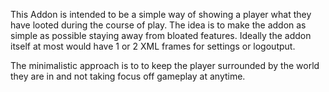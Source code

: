This Addon is intended to be a simple way of showing a player what they have looted during the course of play.
The idea is to make the addon as simple as possible staying away from bloated features.
Ideally the addon itself at most would have 1 or 2 XML frames for settings or logoutput.

The minimalistic approach is to to keep the player surrounded by the world they are in and not taking focus off gameplay at anytime.

